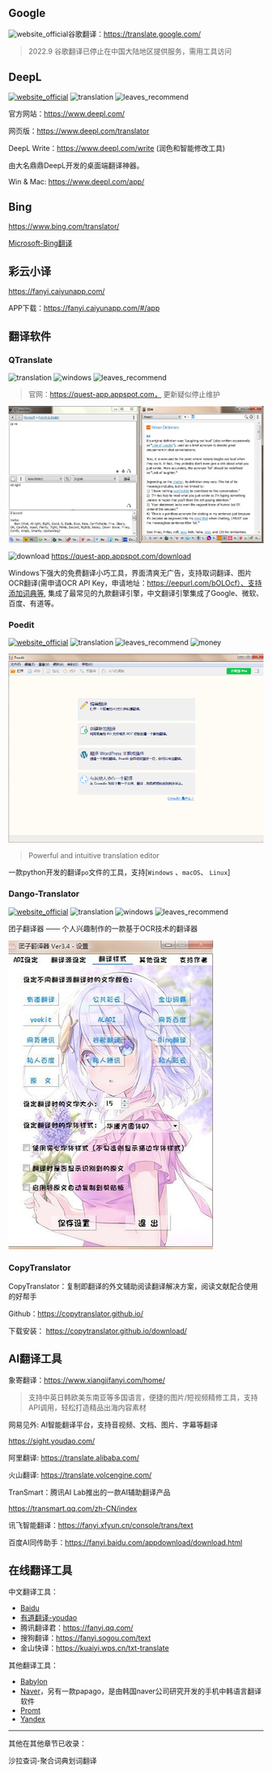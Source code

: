 ## Google

![website_official](https://gitbook07.oss-cn-hangzhou.aliyuncs.com/website_official.svg)谷歌翻译：https://translate.google.com/

> 2022.9 谷歌翻译已停止在中国大陆地区提供服务，需用工具访问

## DeepL
[![website_official](https://gitbook07.oss-cn-hangzhou.aliyuncs.com/website_official.svg)](https://www.deepl.com/) ![translation](https://gitbook07.oss-cn-hangzhou.aliyuncs.com/translation.svg)  ![leaves_recommend](https://gitbook07.oss-cn-hangzhou.aliyuncs.com/leaves_rec.svg)   

官方网站：https://www.deepl.com/

网页版：https://www.deepl.com/translator

DeepL Write：https://www.deepl.com/write  (润色和智能修改工具)

由大名鼎鼎DeepL开发的桌面端翻译神器。

Win & Mac: https://www.deepl.com/app/

## Bing

https://www.bing.com/translator/ 

[Microsoft-Bing翻译](https://www.bing.com/translator)

## 彩云小译

https://fanyi.caiyunapp.com/

APP下载：https://fanyi.caiyunapp.com/#/app

## 翻译软件

### QTranslate
![translation](https://gitbook07.oss-cn-hangzhou.aliyuncs.com/translation.svg) ![windows](https://gitbook07.oss-cn-hangzhou.aliyuncs.com/windows.svg) ![leaves_recommend](https://gitbook07.oss-cn-hangzhou.aliyuncs.com/leaves_rec.svg) 

> 官网：https://quest-app.appspot.com， 更新疑似停止维护

![QTranslate](../../.gitbook/assets/z-study-lang-q-translate.jpg)

![download](https://gitbook07.oss-cn-hangzhou.aliyuncs.com/download.svg) https://quest-app.appspot.com/download

Windows下强大的免费翻译小巧工具，界面清爽无广告，支持取词翻译、图片OCR翻译(需申请OCR API Key，申请地址：https://eepurl.com/bOLOcf）、支持添加词典等, 集成了最常见的九款翻译引擎，中文翻译引擎集成了Google、微软、百度、有道等。

### Poedit  
[![website_official](https://gitbook07.oss-cn-hangzhou.aliyuncs.com/website_official.svg)](https://poedit.net/) ![translation](https://gitbook07.oss-cn-hangzhou.aliyuncs.com/translation.svg)  ![leaves_recommend](https://gitbook07.oss-cn-hangzhou.aliyuncs.com/leaves_rec.svg)  ![money](https://gitbook07.oss-cn-hangzhou.aliyuncs.com/money_pay.svg) 

![Poedit](../../.gitbook/assets/z-study-lang-poedit.jpg)

> Powerful and intuitive translation editor

一款python开发的翻译`po`文件的工具，支持[`Windows` 、`macOS`、 `Linux`]

### Dango-Translator
[![website_official](https://gitbook07.oss-cn-hangzhou.aliyuncs.com/website_official.svg)](https://github.com/PantsuDango/Dango-Translator) ![translation](https://gitbook07.oss-cn-hangzhou.aliyuncs.com/translation.svg) ![windows](https://gitbook07.oss-cn-hangzhou.aliyuncs.com/windows.svg) ![leaves_recommend](https://gitbook07.oss-cn-hangzhou.aliyuncs.com/leaves_rec.svg) 

团子翻译器 —— 个人兴趣制作的一款基于OCR技术的翻译器

![Dango-Translator](../../.gitbook/assets/z-study-lang-dango-translate.jpg)

### CopyTranslator

CopyTranslator：复制即翻译的外文辅助阅读翻译解决方案，阅读文献配合使用的好帮手

Github：https://copytranslator.github.io/

下载安装： https://copytranslator.github.io/download/

## AI翻译工具

象寄翻译：https://www.xiangjifanyi.com/home/

> 支持中英日韩欧美东南亚等多国语言，便捷的图片/短视频精修工具，支持API调用，轻松打造精品出海内容素材

网易见外: AI智能翻译平台，支持音视频、文档、图片、字幕等翻译

https://sight.youdao.com/

阿里翻译: https://translate.alibaba.com/

火山翻译: https://translate.volcengine.com/

TranSmart：腾讯AI Lab推出的一款AI辅助翻译产品

https://transmart.qq.com/zh-CN/index

讯飞智能翻译：https://fanyi.xfyun.cn/console/trans/text

百度AI同传助手：https://fanyi.baidu.com/appdownload/download.html

## 在线翻译工具

中文翻译工具：
- [Baidu](http://fanyi.baidu.com/)
- [有道翻译-youdao](http://fanyi.youdao.com/)
- 腾讯翻译君：https://fanyi.qq.com/
- 搜狗翻译：https://fanyi.sogou.com/text
- 金山快译：https://kuaiyi.wps.cn/txt-translate

其他翻译工具：

- [Babylon](http://translation.babylon-software.com/)
- [Naver](http://translate.naver.com/)，另有一款papago，是由韩国naver公司研究开发的手机中韩语言翻译软件
- [Promt](http://www.online-translator.com/)
- [Yandex](https://translate.yandex.com/)

----

其他在其他章节已收录：

沙拉查词-聚合词典划词翻译

